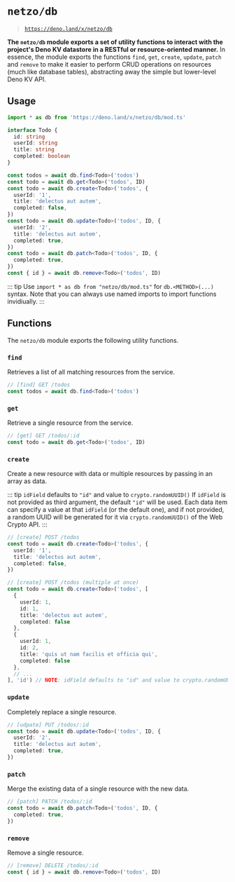 # `netzo/db`

> [`https://deno.land/x/netzo/db`](https://deno.land/x/netzo/db)

**The `netzo/db` module exports a set of utility functions to interact with the project's Deno KV datastore in a RESTful or resource-oriented manner.** In essence, the module exports the functions `find`, `get`, `create`, `update`, `patch` and `remove` to make it easier to perform CRUD operations on resources (much like database tables), abstracting away the simple but lower-level Deno KV API.

## Usage

```ts
import * as db from 'https://deno.land/x/netzo/db/mod.ts'

interface Todo {
  id: string
  userId: string
  title: string
  completed: boolean
}

const todos = await db.find<Todo>('todos')
const todo = await db.get<Todo>('todos', ID)
const todo = await db.create<Todo>('todos', {
  userId: '1',
  title: 'delectus aut autem',
  completed: false,
})
const todo = await db.update<Todo>('todos', ID, {
  userId: '2',
  title: 'delectus aut autem',
  completed: true,
})
const todo = await db.patch<Todo>('todos', ID, {
  completed: true,
})
const { id } = await db.remove<Todo>('todos', ID)
```

::: tip Use `import * as db from "netzo/db/mod.ts"` for `db.<METHOD>(...)` syntax.
Note that you can always use named imports to import functions invidiually.
:::

## Functions

The `netzo/db` module exports the following utility functions.

### `find`

Retrieves a list of all matching resources from the service.

```ts
// [find] GET /todos
const todos = await db.find<Todo>('todos')
```

### `get`

Retrieve a single resource from the service.

```ts
// [get] GET /todos/:id
const todo = await db.get<Todo>('todos', ID)
```

### `create`

Create a new resource with data or multiple resources by passing in an array as data.

::: tip `idField` defaults to `"id"` and value to `crypto.randomUUID()`
If `idField` is not provided as third argument, the default `"id"` will be used. Each data item can specify a value at that `idField` (or the default one), and if not provided, a random UUID will be generated for it via `crypto.randomUUID()` of the Web Crypto API.
:::

```ts
// [create] POST /todos
const todo = await db.create<Todo>('todos', {
  userId: '1',
  title: 'delectus aut autem',
  completed: false,
})

// [create] POST /todos (multiple at once)
const todo = await db.create<Todo>('todos', [
  {
    userId: 1,
    id: 1,
    title: 'delectus aut autem',
    completed: false
  },
  {
    userId: 1,
    id: 2,
    title: 'quis ut nam facilis et officia qui',
    completed: false
  },
  // ...
], 'id') // NOTE: idField defaults to "id" and value to crypto.randomUUID()
```

### `update`

Completely replace a single resource.

```ts
// [udpate] PUT /todos/:id
const todo = await db.update<Todo>('todos', ID, {
  userId: '2',
  title: 'delectus aut autem',
  completed: true,
})
```

### `patch`

Merge the existing data of a single resource with the new data.

```ts
// [patch] PATCH /todos/:id
const todo = await db.patch<Todo>('todos', ID, {
  completed: true,
})
```

### `remove`

Remove a single resource.

```ts
// [remove] DELETE /todos/:id
const { id } = await db.remove<Todo>('todos', ID)
```